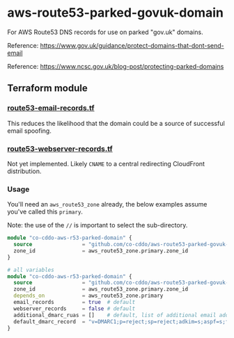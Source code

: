 # aws-route53-parked-govuk-domain

For AWS Route53 DNS records for use on parked "gov.uk" domains.

Reference: <https://www.gov.uk/guidance/protect-domains-that-dont-send-email>

Reference: <https://www.ncsc.gov.uk/blog-post/protecting-parked-domains>

## Terraform module

### [route53-email-records.tf](terraform/route53-email-records.tf)

This reduces the likelihood that the domain could be a source
of successful email spoofing.

### [route53-webserver-records.tf](terraform/route53-webserver-records.tf)

Not yet implemented. Likely `CNAME` to a central redirecting CloudFront
distribution.

### Usage

You'll need an `aws_route53_zone` already, the below examples assume you've
called this `primary`.

Note: the use of the `//` is important to select the sub-directory.

``` terraform
module "co-cddo-aws-r53-parked-domain" {
  source                = "github.com/co-cddo/aws-route53-parked-govuk-domain//terraform?ref=829478ba8ed41863d7e5f526475de3e09171da4d"
  zone_id               = aws_route53_zone.primary.zone_id
}

# all variables
module "co-cddo-aws-r53-parked-domain" {
  source                = "github.com/co-cddo/aws-route53-parked-govuk-domain//terraform?ref=829478ba8ed41863d7e5f526475de3e09171da4d"
  zone_id               = aws_route53_zone.primary.zone_id
  depends_on            = aws_route53_zone.primary
  email_records         = true  # default
  webserver_records     = false # default
  additional_dmarc_ruas = []    # default, list of additional email addresses
  default_dmarc_record  = "v=DMARC1;p=reject;sp=reject;adkim=s;aspf=s;fo=1;rua=mailto:dmarc-rua@dmarc.service.gov.uk"
}
```
